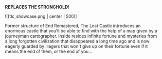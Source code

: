 **REPLACES THE STRONGHOLD!**

![[tlc_showcase.png | center | 500]]

Former structure of End Remastered, The Lost Castle introduces an enormous castle that you'll be able to find with the help of a map given by a journeyman cartographer. Inside resides infinite fortune and mysteries from a long forgotten civilization that disappeared a long time ago and is now eagerly guarded by illagers that won't give up on their fortune even if it means the end of them, or the end of you...